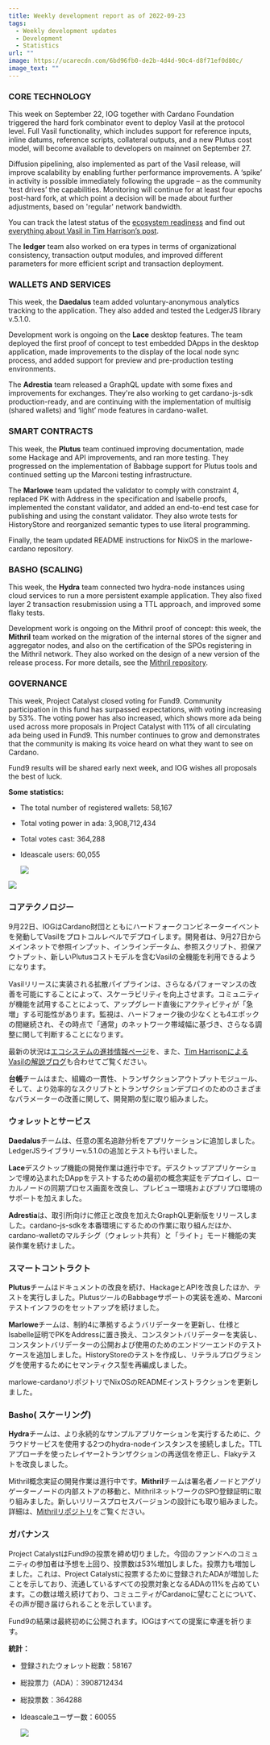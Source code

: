 ```yaml
---
title: Weekly development report as of 2022-09-23
tags:
  - Weekly development updates
  - Development
  - Statistics
url: ""
image: https://ucarecdn.com/6bd96fb0-de2b-4d4d-90c4-d8f71ef0d80c/
image_text: ""
---
```


### CORE TECHNOLOGY

This week on September 22, IOG together with Cardano Foundation triggered the hard fork combinator event to deploy Vasil at the protocol level. Full Vasil functionality, which includes support for reference inputs, inline datums, reference scripts, collateral outputs, and a new Plutus cost model, will become available to developers on mainnet on September 27. 

Diffusion pipelining, also implemented as part of the Vasil release, will improve scalability by enabling further performance improvements. A ‘spike’ in activity is possible immediately following the upgrade – as the community ‘test drives’ the capabilities. Monitoring will continue for at least four epochs post-hard fork, at which point a decision will be made about further adjustments, based on 'regular' network bandwidth.

You can track the latest status of the [ecosystem readiness](https://iohk.zendesk.com/hc/en-us/articles/7981157534105-Third-party-readiness-for-Vasil-upgrade) and find out [everything about Vasil in Tim Harrison’s post](https://www.essentialcardano.io/article/cardanos-approaching-vasil-upgrade-what-to-expect).

The **ledger** team also worked on era types in terms of organizational consistency, transaction output modules, and improved different parameters for more efficient script and transaction deployment.

### WALLETS AND SERVICES 

This week, the **Daedalus** team added voluntary-anonymous analytics tracking to the application. They also added and tested the LedgerJS library v.5.1.0.

Development work is ongoing on the **Lace** desktop features. The team deployed the first proof of concept to test embedded DApps in the desktop application, made improvements to the display of the local node sync process, and added support for preview and pre-production testing environments. 

The **Adrestia** team released a GraphQL update with some fixes and improvements for exchanges. They're also working to get cardano-js-sdk production-ready, and are continuing with the implementation of multisig (shared wallets) and ‘light’ mode features in cardano-wallet.

### SMART CONTRACTS

This week, the **Plutus** team continued improving documentation, made some Hackage and API improvements, and ran more testing. They progressed on the implementation of Babbage support for Plutus tools and continued setting up the Marconi testing infrastructure. 

The **Marlowe** team updated the validator to comply with constraint 4, replaced PK with Address in the specification and Isabelle proofs, implemented the constant validator, and added an end-to-end test case for publishing and using the constant validator. They also wrote tests for HistoryStore and reorganized semantic types to use literal programming. 

Finally, the team updated README instructions for NixOS in the marlowe-cardano repository. 

### BASHO (SCALING)

This week, the **Hydra** team connected two hydra-node instances using cloud services to run a more persistent example application. They also fixed layer 2 transaction resubmission using a TTL approach, and improved some flaky tests.

Development work is ongoing on the Mithril proof of concept: this week, the **Mithril** team worked on the migration of the internal stores of the signer and aggregator nodes, and also on the certification of the SPOs registering in the Mithril network. They also worked on the design of a new version of the release process. For more details, see the [Mithril repository](https://github.com/input-output-hk/mithril#readme).

### GOVERNANCE

This week, Project Catalyst closed voting for Fund9. Community participation in this fund has surpassed expectations, with voting increasing by 53%. The voting power has also increased, which shows more ada being used across more proposals in Project Catalyst with 11% of all circulating ada being used in Fund9. This number continues to grow and demonstrates that the community is making its voice heard on what they want to see on Cardano.

Fund9 results will be shared early next week, and IOG wishes all proposals the best of luck. 

  
**Some statistics:**

*   The total number of registered wallets: 58,167
    
*   Total voting power in ada: 3,908,712,434
    
*   Total votes cast: 364,288
    
*   Ideascale users: 60,055  
      
    ![](https://lh3.googleusercontent.com/NLCwtflvnnlOxZJJ7ROA038se_fvdbh9KzBnCS_UA22cZPdxbX3fJpBSCI7u1V1ViiNaQmhaFC2h5qQCHjWjfpxuIfXFhKIOon93WlzfrHAfELCnjhBEThsOTV-adrFlD4ZqwX8PzRbYhR9MitrOzhDwFWdTqdrPQBvvJinKar24YHzT9FCuYTcYTA)  
    

![](https://lh4.googleusercontent.com/OazaRWKc-AJW52aZGDFua3LGxEWyh9tLmN9yMOvHTz_VXU5wX2Zvq9Fs2Cl5h9RzJa3_DWNNePz3Cu4N4KRTMvgtQ7AX-R9yteG-MXmBv9LYMUN9w2nYs5REb9REgWsQlWjXmN6th01pCDl1tAf2ZISYbjvFOQt3CKvEcC2VGjoliF8WuMTogPCyAw_2)

### コアテクノロジー

9月22日、IOGはCardano財団とともにハードフォークコンビネーターイベントを発動してVasilをプロトコルレベルでデプロイします。開発者は、9月27日からメインネットで参照インプット、インラインデータム、参照スクリプト、担保アウトプット、新しいPlutusコストモデルを含むVasilの全機能を利用できるようになります。 

Vasilリリースに実装される拡散パイプラインは、さらなるパフォーマンスの改善を可能にすることによって、スケーラビリティを向上させます。コミュニティが機能を試用することによって、アップグレード直後にアクティビティが「急増」する可能性があります。監視は、ハードフォーク後の少なくとも4エポックの間継続され、その時点で「通常」のネットワーク帯域幅に基づき、さらなる調整に関して判断することになります。

最新の状況は[エコシステムの進捗情報ページ](https://iohk.zendesk.com/hc/en-us/articles/7981157534105-Third-party-readiness-for-Vasil-upgrade)を、また、[Tim HarrisonによるVasilの解説ブログ](https://iohk.io/jp/blog/posts/2022/07/04/cardano-s-approaching-vasil-upgrade-what-to-expect/)も合わせてご覧ください。

**台帳**チームはまた、組織の一貫性、トランザクションアウトプットモジュール、そして、より効率的なスクリプトとトランザクションデプロイのためのさまざまなパラメーターの改善に関して、開発期の型に取り組みました。

### ウォレットとサービス 

**Daedalus**チームは、任意の匿名追跡分析をアプリケーションに追加しました。LedgerJSライブラリーv.5.1.0の追加とテストも行いました。

**Lace**デスクトップ機能の開発作業は進行中です。デスクトップアプリケーションで埋め込まれたDAppをテストするための最初の概念実証をデプロイし、ローカルノードの同期プロセス画面を改良し、プレビュー環境およびプリプロ環境のサポートを加えました。 

**Adrestia**は、取引所向けに修正と改良を加えたGraphQL更新版をリリースしました。cardano-js-sdkを本番環境にするための作業に取り組んだほか、cardano-walletのマルチシグ（ウォレット共有）と「ライト」モード機能の実装作業を続けました。

### スマートコントラクト

**Plutus**チームはドキュメントの改良を続け、HackageとAPIを改良したほか、テストを実行しました。PlutusツールのBabbageサポートの実装を進め、Marconiテストインフラのをセットアップを続けました。 

**Marlowe**チームは、制約4に準拠するようバリデーターを更新し、仕様とIsabelle証明でPKをAddressに置き換え、コンスタントバリデーターを実装し、コンスタントバリデーターの公開および使用のためのエンドツーエンドのテストケースを追加しました。HistoryStoreのテストを作成し、リテラルプログラミングを使用するためにセマンティクス型を再編成しました。 

marlowe-cardanoリポジトリでNixOSのREADMEインストラクションを更新しました。 

### Basho( スケーリング)

**Hydra**チームは、より永続的なサンプルアプリケーションを実行するために、クラウドサービスを使用する2つのhydra-nodeインスタンスを接続しました。TTLアプローチを使ったレイヤー2トランザクションの再送信を修正し、Flakyテストを改良しました。

Mithril概念実証の開発作業は進行中です。**Mithril**チームは署名者ノードとアグリゲーターノードの内部ストアの移動と、MithrilネットワークのSPO登録証明に取り組みました。新しいリリースプロセスバージョンの設計にも取り組みました。詳細は、[Mithrilリポジトリ](https://github.com/input-output-hk/mithril%23readme)をご覧ください。

### ガバナンス

Project CatalystはFund9の投票を締め切りました。今回のファンドへのコミュニティの参加者は予想を上回り、投票数は53%増加しました。投票力も増加しました。これは、Project Catalystに投票するために登録されたADAが増加したことを示しており、流通しているすべての投票対象となるADAの11%を占めています。この数は増え続けており、コミュニティがCardanoに望むことについて、その声が聞き届けられることを示しています。

Fund9の結果は最終初めに公開されます。IOGはすべての提案に幸運を祈ります。 

  
**統計：**

*   登録されたウォレット総数：58167
    
*   総投票力（ADA）：3908712434
    
*   総投票数：364288
    
*   Ideascaleユーザー数：60055  
      
    ![](https://lh6.googleusercontent.com/hcn3SgX9_6mouBHSp2rYN4jCZRFxaS73QfnrKfPzrcUwlpKDNNvLpYtfls0ohyPbskL8gyRW7c4Bg1gwbxdzngYHxxYLxytLzgvFtOE0qnZiUSRmPOukGbc6szGr8jU5PAzF8DdR-Rtm8oa6WdrTV5wlzvXDr9pHXnEpNSNaqj2zsoJ3yTswhUsezX1w)
